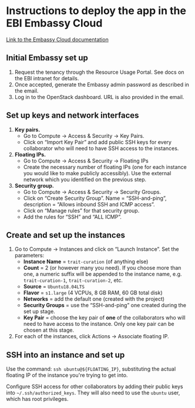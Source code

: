 # Instructions to deploy the app in the EBI Embassy Cloud

[Link to the Embassy Cloud documentation](http://docs.embassy.ebi.ac.uk/)

## Initial Embassy set up
1. Request the tenancy through the Resource Usage Portal. See docs on the EBI intranet for details.
1. Once accepted, generate the Embassy admin password as described in the email.
1. Log in to the OpenStack dashboard. URL is also provided in the email.

## Set up keys and network interfaces
1. **Key pairs.**
    * Go to Compute → Access & Security → Key Pairs.
    * Click on “Import Key Pair” and add public SSH keys for every collaborator who will need to have SSH access to the instances.
1. **Floating IPs.**
    * Go to Compute → Access & Security → Floating IPs
    * Create the necessary number of floating IPs (one for each instance you would like to make publicly accessibly). Use the external network which you identified on the previous step.
1. **Security group.**
    * Go to Compute → Access & Security → Security Groups.
    * Click on “Create Security Group”. Name = “SSH-and-ping”, description = “Allows inbound SSH and ICMP access”.
    * Click on “Manage rules” for that security group.
    * Add the rules for “SSH” and “ALL ICMP”.

## Create and set up the instances
1. Go to Compute → Instances and click on “Launch Instance”. Set the parameters:
    * **Instance Name** = `trait-curation` (of anything else)
    * **Count** = 2 (or however many you need). If you choose more than one, a numeric suffix will be appended to the instance name, e.g. `trait-curation-1`, `trait-curation-2`, etc.
    * **Source** = `Ubuntu18.04LTS`
    * **Flavor** = `s1.large` (4 VCPUs, 8 GB RAM, 60 GB total disk)
    * **Networks** = add the default one (created with the project)
    * **Security Groups** = use the “SSH-and-ping” one created during the set up stage.
    * **Key Pair** = choose the key pair of **one** of the collaborators who will need to have access to the instance. Only one key pair can be chosen at this stage.
1. For each of the instances, click Actions → Associate floating IP.

## SSH into an instance and set up
Use the command: `ssh ubuntu@${FLOATING_IP}`, substituting the actual floating IP of the instance you're trying to get into.

Configure SSH access for other collaborators by adding their public keys into `~/.ssh/authorized_keys`. They will also need to use the `ubuntu` user, which has root privileges.
